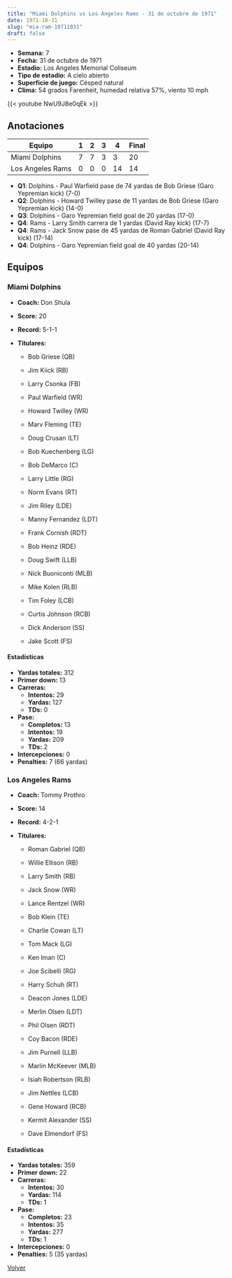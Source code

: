 ```yaml
---
title: "Miami Dolphins vs Los Angeles Rams - 31 de octubre de 1971"
date: 1971-10-31
slug: "mia-ram-19711031"
draft: false
---
```


- **Semana:** 7
- **Fecha:** 31 de octubre de 1971
- **Estadio:** Los Angeles Memorial Coliseum
- **Tipo de estadio:** A cielo abierto
- **Superficie de juego:** Césped natural
- **Clima:** 54 grados Farenheit, humedad relativa 57%, viento 10 mph


{{< youtube NwU9J8e0qEk >}}


## Anotaciones
| Equipo | 1 | 2 | 3 | 4 | Final |
|--------|---|---|---|---|-------|
| Miami Dolphins  | 7 | 7 | 3 | 3  | 20 |
| Los Angeles Rams  | 0 | 0 | 0 | 14  | 14 |
- **Q1**: Dolphins - Paul Warfield pase de 74 yardas de Bob Griese (Garo Yepremian kick) (7-0)
- **Q2**: Dolphins - Howard Twilley pase de 11 yardas de Bob Griese (Garo Yepremian kick) (14-0)
- **Q3**: Dolphins - Garo Yepremian field goal de 20 yardas (17-0)
- **Q4**: Rams - Larry Smith carrera de 1 yardas (David Ray kick) (17-7)
- **Q4**: Rams - Jack Snow pase de 45 yardas de Roman Gabriel (David Ray kick) (17-14)
- **Q4**: Dolphins - Garo Yepremian field goal de 40 yardas (20-14)


## Equipos


### Miami Dolphins
* **Coach:** Don Shula
* **Score:** 20
* **Record:** 5-1-1
* **Titulares:** 

  * Bob Griese (QB) 

  * Jim Kiick (RB) 

  * Larry Csonka (FB) 

  * Paul Warfield (WR) 

  * Howard Twilley (WR) 

  * Marv Fleming (TE) 

  * Doug Crusan (LT) 

  * Bob Kuechenberg (LG) 

  * Bob DeMarco (C) 

  * Larry Little (RG) 

  * Norm Evans (RT) 

  * Jim Riley (LDE) 

  * Manny Fernandez (LDT) 

  * Frank Cornish (RDT) 

  * Bob Heinz (RDE) 

  * Doug Swift (LLB) 

  * Nick Buoniconti (MLB) 

  * Mike Kolen (RLB) 

  * Tim Foley (LCB) 

  * Curtis Johnson (RCB) 

  * Dick Anderson (SS) 

  * Jake Scott (FS) 

#### Estadísticas
* **Yardas totales:** 312
* **Primer down:** 13
* **Carreras:**
  * **Intentos:** 29
  * **Yardas:** 127
  * **TDs:** 0
* **Pase:**
  * **Completos:** 13
  * **Intentos:** 19
  * **Yardas:** 209
  * **TDs:** 2
* **Intercepciones:** 0
* **Penalties:** 7 (66 yardas)

### Los Angeles Rams
* **Coach:** Tommy Prothro
* **Score:** 14
* **Record:** 4-2-1
* **Titulares:** 

  * Roman Gabriel (QB) 

  * Willie Ellison (RB) 

  * Larry Smith (RB) 

  * Jack Snow (WR) 

  * Lance Rentzel (WR) 

  * Bob Klein (TE) 

  * Charlie Cowan (LT) 

  * Tom Mack (LG) 

  * Ken Iman (C) 

  * Joe Scibelli (RG) 

  * Harry Schuh (RT) 

  * Deacon Jones (LDE) 

  * Merlin Olsen (LDT) 

  * Phil Olsen (RDT) 

  * Coy Bacon (RDE) 

  * Jim Purnell (LLB) 

  * Marlin McKeever (MLB) 

  * Isiah Robertson (RLB) 

  * Jim Nettles (LCB) 

  * Gene Howard (RCB) 

  * Kermit Alexander (SS) 

  * Dave Elmendorf (FS) 

#### Estadísticas
* **Yardas totales:** 359
* **Primer down:** 22
* **Carreras:**
  * **Intentos:** 30
  * **Yardas:** 114
  * **TDs:** 1
* **Pase:**
  * **Completos:** 23
  * **Intentos:** 35
  * **Yardas:** 277
  * **TDs:** 1
* **Intercepciones:** 0
* **Penalties:** 5 (35 yardas)


[Volver](/historia/1971)
